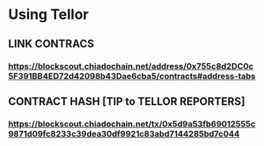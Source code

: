 # Using Tellor

## LINK CONTRACS
### https://blockscout.chiadochain.net/address/0x755c8d2DC0c5F391BB4ED72d42098b43Dae6cba5/contracts#address-tabs

## CONTRACT HASH [TIP to TELLOR REPORTERS]
### https://blockscout.chiadochain.net/tx/0x5d9a53fb69012555c9871d09fc8233c39dea30df9921c83abd7144285bd7c044

